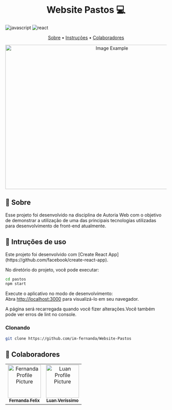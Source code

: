 [JAVASCRIPT__BADGE]: https://img.shields.io/badge/Javascript-000?style=for-the-badge&logo=javascript
[REACT_BADGE]: https://img.shields.io/badge/React-61DAFB?style=for-the-badge&logo=react&logoColor=black&color=61DAFB


<h1 align="center" style="font-weight: bold;"> Website Pastos 💻</h1>

![javascript][JAVASCRIPT__BADGE]
![react][REACT_BADGE]

<p align="center">
 <a href="#about">Sobre</a> • 
 <a href="#started">Instruções</a> • 
  <a href="#colab">Colaboradores</a> 
</p>


<p align="center">
    <img src="https://github.com/im-fernanda/Website-Pastos/assets/118316479/4ff1d66f-c934-4fb6-97f2-b49ab8dd252e.png" alt="Image Example" height="450px" width="650px">
</p>

<h2 id="about">📌 Sobre</h2>

Esse projeto foi desenvolvido na disciplina de Autoria Web com o objetivo de demonstrar a utilização de uma das principais tecnologias utilizadas para desenvolvimento de front-end atualmente.

<h2 id="started">🚀 Intruções de uso</h2>
Este projeto foi desenvolvido com [Create React App](https://github.com/facebook/create-react-app).

No diretório do projeto, você pode executar:

```bash
cd pastos
npm start
```

Execute o aplicativo no modo de desenvolvimento:\
Abra [http://localhost:3000](http://localhost:3000) para visualizá-lo em seu navegador.

A página será recarregada quando você fizer alterações.Você também pode ver erros de lint no console.


<h3>Clonando</h3>

```bash
git clone https://github.com/im-fernanda/Website-Pastos
```

<h2 id="colab">🤝 Colaboradores</h2>

<table>
  <tr>
    <td align="center">
      <a href="#">
        <img src="https://avatars.githubusercontent.com/im-fernanda" width="103px;" alt="Fernanda Profile Picture"/><br>
        <sub>
          <b>Fernanda Felix</b>
        </sub>
      </a>
    </td>
    <td align="center">
      <a href="#">
        <img src="https://avatars.githubusercontent.com/foioluan" width="103px;" alt="Luan Profile Picture"/><br>
        <sub>
          <b>Luan Veríssimo</b>
        </sub>
      </a>
    </td>

  </tr>
</table>

